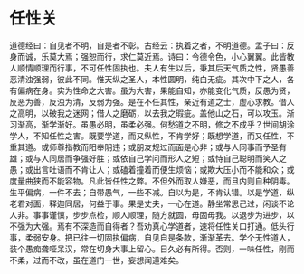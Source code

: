 # 任性关

道德经曰：自见者不明，自是者不彰。古经云：执着之者，不明道德。孟子曰：反身而诚，乐莫大焉；强恕而行，求仁莫近焉。诗曰：令德令色，小心翼翼。此皆教人顺情顺理而行事，不可任性固执也。夫人有生以后，秉其后天气质之性，贤愚善恶清浊强弱，彼此不同。惟天纵之圣人，本性圆明，纯白无疵。其次中下之人，各有偏病在身。实为性命之大害。虽为大害，果能自知，亦能变化气质，反愚为贤，反恶为善，反浊为清，反弱为强。是在不任其性，亲近有道之士，虚心求教。借人之高明，以破我之迷网；借人之磨砺，以去我之瑕疵。盖他山之石，可以攻玉。渐习渐高，渐学渐好。虽愚必明，虽柔必强。何愁道之不明，修之不成乎？世间胡涂学人，不知任性之害。既要学道，而又纵性，不肯学好；既想学道，而又任性，不重其道。或师尊指教而阳奉阴违；或朋友规过而面是心非；或与人同事而予圣有雄；或与人同居而争强好胜；或依自己学问而形人之短；或恃自己聪明而笑人之愚；或出言吐语而不肯让人；或磕着撞着而便生烦恼；或欺大压小而不能和众；或度量曲狭而不能容物。凡此皆任性之弊。不但外而取人嫌恶，而且内则自种阴毒。生平偏病，一件不去；自带愚气，一些不减。自以为是，不肯认错。以是学道，纵老君对面，释迦同居，何益于事。果是丈夫，一心在道。静坐常思己过，闲谈不论人非。事事谨慎，步步点检，顺人顺理，随方就圆，毋固毋我。以退步为进步，以不强为大强。焉有不深造而自得者？吾劝真心学道者，速将任性关口打通。低头行事，柔弱安身。把已往一切固执偏病，自见自是条款，渐渐革去。学个无性道人，装个愚痴聋哑呆汉，常在切身大事上留心。日久必有所得。否则，一味任性，刚而不柔，过而不改，虽在道门一世，妄想闻道难矣。
